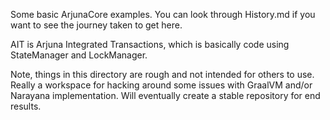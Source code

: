 Some basic ArjunaCore examples. You can look through History.md if you
want to see the journey taken to get here.

AIT is Arjuna Integrated Transactions, which is basically code using StateManager and LockManager.

Note, things in this directory are rough and not intended for others to use. Really a workspace for hacking around some issues with GraalVM and/or Narayana implementation. Will eventually create a stable repository for end results.

